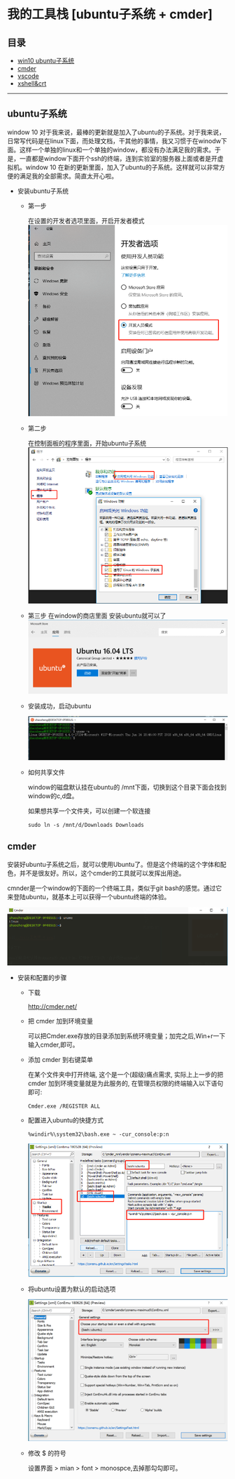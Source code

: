 # 我的工具栈 [ubuntu子系统 + cmder] 

## 目录

* [win10 ubuntu子系统](#ubuntu子系统)
* [cmder](#cmder)
* [vscode](#vscode)
* [xshell&crt](xshell&crt)

---
## ubuntu子系统

window 10 对于我来说，最棒的更新就是加入了ubuntu的子系统。对于我来说，日常写代码是在linux下面，而处理文档，干其他的事情，我又习惯于在winodw下面。这样一个单独的linux和一个单独的window，都没有办法满足我的需求。于是，一直都是window下面开个ssh的终端，连到实验室的服务器上面或者是开虚拟机。window 10 在新的更新里面，加入了ubuntu的子系统。这样就可以非常方便的满足我的全部需求。简直太开心啦。

* 安装ubuntu子系统

    * 第一步

        在设置的开发者选项里面，开启开发者模式 
        ![tu](../pic/工具栈_1.png)

    * 第二步

        在控制面板的程序里面，开始ubuntu子系统
        ![tu](../pic/工具栈_2.png)

    * 第三步
        在window的商店里面 安装ubuntu就可以了
        ![tu](../pic/工具栈_3.png)
    
    * 安装成功，启动ubuntu

        ![tu](../pic/工具栈_4.png)

    * 如何共享文件

        window的磁盘默认挂在ubuntu的 /mnt下面，切换到这个目录下面会找到window的c,d盘。

        如果想共享一个文件夹，可以创建一个软连接
        ```
        sudo ln -s /mnt/d/Downloads Downloads
        ```

## cmder

安装好ubuntu子系统之后，就可以使用Ubuntu了。但是这个终端的这个字体和配色，并不是很友好。所以，这个cmder的工具就可以发挥出用途。

cmnder是一个window的下面的一个终端工具，类似于git bash的感觉。通过它来登陆ubuntu，就基本上可以获得一个ubuntu终端的体验。

![tu](../pic/工具栈_5.png)

* 安装和配置的步骤

    * 下载
    
        http://cmder.net/
    
    * 把 cmder 加到环境变量

        可以把Cmder.exe存放的目录添加到系统环境变量；加完之后,Win+r一下输入cmder,即可。

    * 添加 cmder 到右键菜单

        在某个文件夹中打开终端, 这个是一个(超级)痛点需求, 实际上上一步的把 cmder 加到环境变量就是为此服务的, 在管理员权限的终端输入以下语句即可:

        ```
        Cmder.exe /REGISTER ALL
        ```

    * 配置进入ubuntu的快捷方式
        ```
        %windir%\system32\bash.exe ~ -cur_console:p:n
        ```

        ![tu](../pic/工具栈_6.png)

    * 将ubuntu设置为默认的启动选项

        ![tu](../pic/工具栈_7.png)

    * 修改 $ 的符号

        设置界面 > mian > font > monospce,去掉那勾勾即可。

